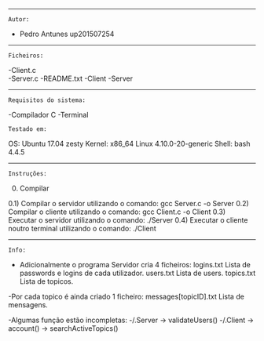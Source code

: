 -----------------------------------------------------------
	Autor:

- Pedro Antunes  up201507254

-----------------------------------------------------------
	Ficheiros:
-Client.c		
-Server.c
-README.txt
-Client
-Server	
	
-----------------------------------------------------------
	Requisitos do sistema:
-Compilador C
-Terminal

	Testado em:
OS: Ubuntu 17.04 zesty
Kernel: x86_64 Linux 4.10.0-20-generic
Shell: bash 4.4.5

-----------------------------------------------------------
	Instruções:

0) Compilar


0.1) Compilar o servidor utilizando o comando:
	gcc Server.c -o Server
0.2) Compilar o cliente utilizando o comando:
	gcc Client.c -o Client
0.3) Executar o servidor utilizando o comando:
	./Server
0.4) Executar o cliente noutro terminal utilizando o comando:
	./Client

-----------------------------------------------------------
	Info:

- Adicionalmente o programa Servidor cria 4 ficheiros:
	logins.txt 	Lista de passwords e logins de cada utilizador.
	users.txt	Lista de users.
	topics.txt	Lista de topicos.

-Por cada topico é ainda criado 1 ficheiro:
	messages[topicID].txt 	Lista de mensagens.

-Algumas função estão incompletas:
	-/.Server -> validateUsers()
	-/.Client -> account()
		  -> searchActiveTopics()

